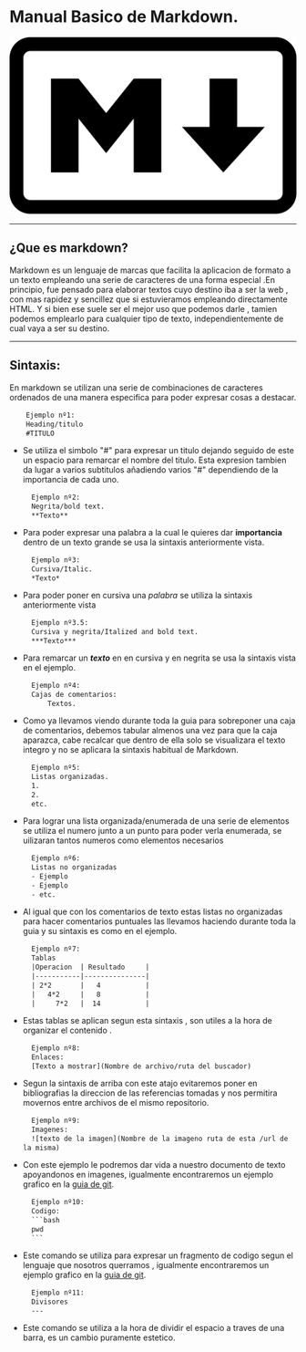 # Manual Basico de Markdown.

![Logo_markdown](/T1/img/Logo_Markdown.png)

---
## ¿Que es markdown?

Markdown es un lenguaje de marcas que facilita la aplicacion de formato a un texto empleando una serie de caracteres de una forma especial .En principio, fue pensado para elaborar textos cuyo destino iba a ser la web , con mas rapidez y sencillez que si estuvieramos empleando directamente HTML. Y si bien ese suele ser el mejor uso que podemos darle , tamien podemos emplearlo para cualquier tipo de texto, independientemente de cual vaya a ser su destino. 

---
## Sintaxis:

En markdown se utilizan una serie de combinaciones de caracteres ordenados de una manera especifica para poder expresar cosas a destacar.

        Ejemplo nº1:
        Heading/titulo
        #TITULO

- Se utiliza el simbolo "#" para expresar un titulo dejando seguido de este un espacio para remarcar el nombre del titulo. Esta expresion tambien da lugar a varios subtitulos añadiendo varios "#" dependiendo de la importancia de cada uno.  

        Ejemplo nº2:
        Negrita/bold text.
        **Texto**

- Para poder expresar una palabra a la cual le quieres dar **importancia** dentro de un texto grande se usa la sintaxis anteriormente vista.

        Ejemplo nº3:
        Cursiva/Italic.
        *Texto*

- Para poder poner en cursiva una *palabra* se utiliza la sintaxis anteriormente vista 

        Ejemplo nº3.5:
        Cursiva y negrita/Italized and bold text.
        ***Texto***

- Para remarcar un ***texto*** en en cursiva y en negrita se usa la sintaxis vista en el ejemplo.

        Ejemplo nº4:
        Cajas de comentarios:
            Textos.

- Como ya llevamos viendo durante toda la guia para sobreponer una caja de comentarios, debemos tabular almenos una vez para que la caja aparazca, cabe recalcar que dentro de ella solo se visualizara el texto integro y no se aplicara la sintaxis habitual de Markdown.

        Ejemplo nº5:
        Listas organizadas.
        1.
        2.
        etc.

- Para lograr una lista organizada/enumerada de una serie de elementos se utiliza el numero junto a un punto para poder verla enumerada, se uilizaran tantos numeros como elementos necesarios

        Ejemplo nº6:
        Listas no organizadas
        - Ejemplo
        - Ejemplo
        - etc.

- Al igual que con los comentarios de texto estas listas no organizadas para hacer comentarios puntuales las llevamos haciendo durante toda la guia y su sintaxis es como en el ejemplo.

        Ejemplo nº7:
        Tablas
        |Operacion  | Resultado     |
        |-----------|---------------|
        | 2*2       |   4           |
        |   4*2     |   8           |
        |     7*2   |  14           |

- Estas tablas se aplican segun esta sintaxis , son utiles a la hora de organizar el contenido .


        Ejemplo nº8:
        Enlaces:
        [Texto a mostrar](Nombre de archivo/ruta del buscador)

- Segun la sintaxis de arriba con este atajo evitaremos poner en bibliografias la direccion de las referencias tomadas y nos permitira movernos entre archivos de el mismo repositorio.

        Ejemplo nº9:
        Imagenes:
        ![texto de la imagen](Nombre de la imageno ruta de esta /url de la misma)

- Con este ejemplo le podremos dar vida a nuestro documento de texto apoyandonos en imagenes, igualmente encontraremos un ejemplo grafico en la [guia de git](git.md).

        Ejemplo nº10:
        Codigo:
        ```bash
        pwd
        ```

- Este comando se utiliza para expresar un fragmento de codigo segun el lenguaje que nosotros querramos , igualmente encontraremos un ejemplo grafico en la [guia de git](git.md).

        Ejemplo nº11:
        Divisores
        ---

- Este comando se utiliza a la hora de dividir el espacio a traves de una barra, es un cambio puramente estetico.
